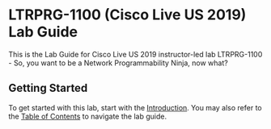 # LTRPRG-1100 (Cisco Live US 2019) Lab Guide

This is the Lab Guide for Cisco Live US 2019 instructor-led lab LTRPRG-1100 - So, you want to be a Network 
Programmability Ninja, now what?

## Getting Started

To get started with this lab, start with the [Introduction](LTRPRG-1100-00-Intro.md).  You may also refer to the 
[Table of Contents](LTRPRG-1100-00-Intro.md#table-of-contents) to navigate the lab guide.